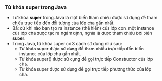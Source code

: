 ### Từ khóa super trong Java
- Từ khóa **super** trong Java là một biến tham chiếu được sử dụng để tham chiếu trực tiếp đến đối tượng của lớp cha gần nhất.
- Bất cứ khi nào bạn tạo ra instance (thể hiển) của lớp con, một instance của lớp cha được tạo ra ngầm định, nghĩa là được tham chiếu bởi biến **super**.
- Trong Java, từ khóa super có 3 cách sử dụng như sau:
  + Từ khóa super được sử dụng để tham chiếu trực tiếp đến biến instance của lớp cha gần nhất.
  + Từ khóa super() được sử dụng để gọi trực tiếp Constructor của lớp cha.
  + Từ khóa super được sử dụng để gọi trực tiếp phương thức của lớp cha.